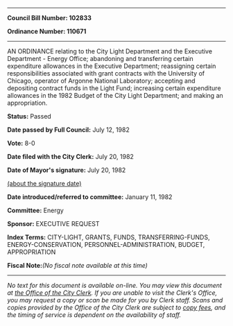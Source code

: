 

********

**Council Bill Number: 102833**
   
**Ordinance Number: 110671**
********

 AN ORDINANCE relating to the City Light Department and the Executive Department - Energy Office; abandoning and transferring certain expenditure allowances in the Executive Department; reassigning certain responsibilities associated with grant contracts with the University of Chicago, operator of Argonne National Laboratory; accepting and depositing contract funds in the Light Fund; increasing certain expenditure allowances in the 1982 Budget of the City Light Department; and making an appropriation.

**Status:** Passed
   
**Date passed by Full Council:** July 12, 1982
   
**Vote:** 8-0
   
**Date filed with the City Clerk:** July 20, 1982
   
**Date of Mayor's signature:** July 20, 1982
   
[(about the signature date)](/~public/approvaldate.htm)
   
   
   
**Date introduced/referred to committee:** January 11, 1982
   
**Committee:** Energy
   
**Sponsor:** EXECUTIVE REQUEST
   
   
**Index Terms:** CITY-LIGHT, GRANTS, FUNDS, TRANSFERRING-FUNDS, ENERGY-CONSERVATION, PERSONNEL-ADMINISTRATION, BUDGET, APPROPRIATION

**Fiscal Note:**_(No fiscal note available at this time)_
********

_No text for this document is available on-line. You may view this document at [the Office of the City Clerk](http://www.seattle.gov/leg/clerk/contactUs.htm). If you are unable to visit the Clerk's Office, you may request a copy or scan be made for you by Clerk staff. Scans and copies provided by the Office of the City Clerk are subject to [copy fees](http://clerk.seattle.gov/~public/clerkfees.htm), and the timing of service is dependent on the availability of staff._

